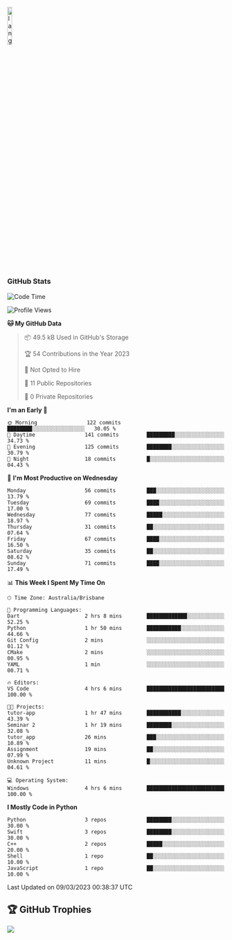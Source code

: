 <p align="left"><img width=15%" src="https://github.com/alansmathew/alansmathew/raw/master/lang.gif" alt="lang image here" /></p>

# <h3 align="left">GitHub Stats</h3>

<!--START_SECTION:waka-->
![Code Time](http://img.shields.io/badge/Code%20Time-151%20hrs%2027%20mins-blue)

![Profile Views](http://img.shields.io/badge/Profile%20Views-0-blue)

**🐱 My GitHub Data** 

> 📦 49.5 kB Used in GitHub's Storage 
 > 
> 🏆 54 Contributions in the Year 2023
 > 
> 🚫 Not Opted to Hire
 > 
> 📜 11 Public Repositories 
 > 
> 🔑 0 Private Repositories 
 > 
**I'm an Early 🐤** 

```text
🌞 Morning                122 commits         ████████░░░░░░░░░░░░░░░░░   30.05 % 
🌆 Daytime                141 commits         █████████░░░░░░░░░░░░░░░░   34.73 % 
🌃 Evening                125 commits         ████████░░░░░░░░░░░░░░░░░   30.79 % 
🌙 Night                  18 commits          █░░░░░░░░░░░░░░░░░░░░░░░░   04.43 % 
```
📅 **I'm Most Productive on Wednesday** 

```text
Monday                   56 commits          ███░░░░░░░░░░░░░░░░░░░░░░   13.79 % 
Tuesday                  69 commits          ████░░░░░░░░░░░░░░░░░░░░░   17.00 % 
Wednesday                77 commits          █████░░░░░░░░░░░░░░░░░░░░   18.97 % 
Thursday                 31 commits          ██░░░░░░░░░░░░░░░░░░░░░░░   07.64 % 
Friday                   67 commits          ████░░░░░░░░░░░░░░░░░░░░░   16.50 % 
Saturday                 35 commits          ██░░░░░░░░░░░░░░░░░░░░░░░   08.62 % 
Sunday                   71 commits          ████░░░░░░░░░░░░░░░░░░░░░   17.49 % 
```


📊 **This Week I Spent My Time On** 

```text
🕑︎ Time Zone: Australia/Brisbane

💬 Programming Languages: 
Dart                     2 hrs 8 mins        █████████████░░░░░░░░░░░░   52.25 % 
Python                   1 hr 50 mins        ███████████░░░░░░░░░░░░░░   44.66 % 
Git Config               2 mins              ░░░░░░░░░░░░░░░░░░░░░░░░░   01.12 % 
CMake                    2 mins              ░░░░░░░░░░░░░░░░░░░░░░░░░   00.95 % 
YAML                     1 min               ░░░░░░░░░░░░░░░░░░░░░░░░░   00.71 % 

🔥 Editors: 
VS Code                  4 hrs 6 mins        █████████████████████████   100.00 % 

🐱‍💻 Projects: 
tutor-app                1 hr 47 mins        ███████████░░░░░░░░░░░░░░   43.39 % 
Seminar 2                1 hr 19 mins        ████████░░░░░░░░░░░░░░░░░   32.08 % 
tutor_app                26 mins             ███░░░░░░░░░░░░░░░░░░░░░░   10.89 % 
Assignment               19 mins             ██░░░░░░░░░░░░░░░░░░░░░░░   07.99 % 
Unknown Project          11 mins             █░░░░░░░░░░░░░░░░░░░░░░░░   04.61 % 

💻 Operating System: 
Windows                  4 hrs 6 mins        █████████████████████████   100.00 % 
```

**I Mostly Code in Python** 

```text
Python                   3 repos             ████████░░░░░░░░░░░░░░░░░   30.00 % 
Swift                    3 repos             ████████░░░░░░░░░░░░░░░░░   30.00 % 
C++                      2 repos             █████░░░░░░░░░░░░░░░░░░░░   20.00 % 
Shell                    1 repo              ██░░░░░░░░░░░░░░░░░░░░░░░   10.00 % 
JavaScript               1 repo              ██░░░░░░░░░░░░░░░░░░░░░░░   10.00 % 
```




 Last Updated on 09/03/2023 00:38:37 UTC
<!--END_SECTION:waka-->

## 🏆 GitHub Trophies

![](https://github-profile-trophy.vercel.app/?username=samh06&theme=discord&no-frame=true&no-bg=false&margin-w=4)
